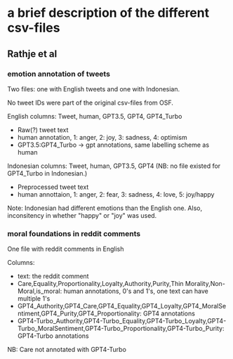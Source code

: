 # a brief description of the different csv-files


## Rathje et al
### emotion annotation of tweets
Two files: one with English tweets and one with Indonesian. 

No tweet IDs were part of the original csv-files from OSF. 

English columns: Tweet, human, GPT3.5, GPT4, GPT4_Turbo
- Raw(?) tweet text
- human annotation, 1: anger, 2: joy, 3: sadness, 4: optimism
- GPT3.5:GPT4_Turbo -> gpt annotations, same labelling scheme as human

Indonesian columns: Tweet, human, GPT3.5, GPT4 (NB: no file existed for GPT4_Turbo in Indonesian.)
- Preprocessed tweet text 
- human annottaion, 1: anger, 2: fear, 3: sadness, 4: love, 5: joy/happy

Note: Indonesian had different emotions than the English one. Also, inconsitency in whether "happy" or "joy" was used. 


### moral foundations in reddit comments
One file with reddit comments in English

Columns: 
- text: the reddit comment
- Care,Equality,Proportionality,Loyalty,Authority,Purity,Thin Morality,Non-Moral,is_moral: human annotations, 0's and 1's, one text can have multiple 1's 
- GPT4_Authority,GPT4_Care,GPT4_Equality,GPT4_Loyalty,GPT4_MoralSentiment,GPT4_Purity,GPT4_Proportionality: GPT4 annotations 
- GPT4-Turbo_Authority,GPT4-Turbo_Equality,GPT4-Turbo_Loyalty,GPT4-Turbo_MoralSentiment,GPT4-Turbo_Proportionality,GPT4-Turbo_Purity: GPT4-Turbo annotations

NB: Care not annotated with GPT4-Turbo